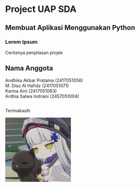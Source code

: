 # Project UAP SDA
## Membuat Aplikasi Menggunakan Python
### Lorem Ipsum
Ceritanya penjelasan projek
## Nama Anggota
Andhika Akbar Pratama (2417051056)
<br/> M. Diaz Al Hafidz (2417051071)
<br/> Karina Aini (2417051063)
<br/> Ardhia Salwa Indriani (2457051004)
##
Terimakasih

![](https://github.com/Quekar/Gif-placeholder/blob/main/cat_gun.gif)
